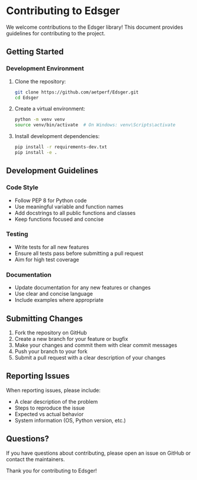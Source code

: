 # Contributing to Edsger

We welcome contributions to the Edsger library! This document provides guidelines for contributing to the project.

## Getting Started

### Development Environment

1. Clone the repository:
   ```bash
   git clone https://github.com/aetperf/Edsger.git
   cd Edsger
   ```

2. Create a virtual environment:
   ```bash
   python -m venv venv
   source venv/bin/activate  # On Windows: venv\Scripts\activate
   ```

3. Install development dependencies:
   ```bash
   pip install -r requirements-dev.txt
   pip install -e .
   ```

## Development Guidelines

### Code Style

- Follow PEP 8 for Python code
- Use meaningful variable and function names
- Add docstrings to all public functions and classes
- Keep functions focused and concise

### Testing

- Write tests for all new features
- Ensure all tests pass before submitting a pull request
- Aim for high test coverage

### Documentation

- Update documentation for any new features or changes
- Use clear and concise language
- Include examples where appropriate

## Submitting Changes

1. Fork the repository on GitHub
2. Create a new branch for your feature or bugfix
3. Make your changes and commit them with clear commit messages
4. Push your branch to your fork
5. Submit a pull request with a clear description of your changes

## Reporting Issues

When reporting issues, please include:

- A clear description of the problem
- Steps to reproduce the issue
- Expected vs actual behavior
- System information (OS, Python version, etc.)

## Questions?

If you have questions about contributing, please open an issue on GitHub or contact the maintainers.

Thank you for contributing to Edsger!